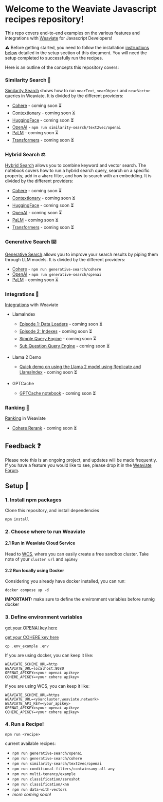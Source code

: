 # Welcome to the Weaviate Javascript recipes repository!
This repo covers end-to-end examples on the various features and integrations with [Weaviate](www.weaviate.io) for Javascript Developers! 

⚠️ Before getting started, you need to follow the installation [instructions below]() detailed in the setup section of this document. You will need the setup completed to successfully run the recipes.


Here is an outline of the concepts this repository covers:

### Similarity Search 🔎
[Similarity Search]() shows how to run `nearText`, `nearObject` and `nearVector` queries in Weaviate. It is divided by the different providers:

* [Cohere]() - coming soon ⏳
* [Contextionary]() - coming soon ⏳
* [HuggingFace]() - coming soon ⏳
* [OpenAI]() - `npm run similarity-search/text2vec/openai`
* [PaLM]() - coming soon ⏳
* [Transformers]() - coming soon ⏳

### Hybrid Search ⚖️
[Hybrid Search]() allows you to combine keyword and vector search. The notebook covers how to run a hybrid search query, search on a specific property, add in a `where` filter, and how to search with an embedding. It is divided by the different providers:

* [Cohere]() - coming soon ⏳
* [Contextionary]() - coming soon ⏳
* [HuggingFace]() - coming soon ⏳
* [OpenAI]() - coming soon ⏳
* [PaLM]() - coming soon ⏳
* [Transformers]() - coming soon ⏳

### Generative Search ⌨️
[Generative Search]() allows you to improve your search results by piping them through LLM models. It is divided by the different providers:

* [Cohere]() - `npm run generative-search/cohere`
* [OpenAI]() - `npm run generative-search/openai`
* [PaLM]() - coming soon ⏳

### Integrations 🤝
[Integrations](https://github.com/weaviate/recipes/tree/main/integrations) with Weaviate

* LlamaIndex
  * [Episode 1: Data Loaders]() - coming soon ⏳
  * [Episode 2: Indexes]() - coming soon ⏳
  * [Simple Query Engine]() - coming soon ⏳
  * [Sub Question Query Engine]() - coming soon ⏳

* Llama 2 Demo
  * [Quick demo on using the Llama 2 model using Replicate and LlamaIndex]() - coming soon ⏳

* GPTCache
  * [GPTCache notebook]() - coming soon ⏳

### Ranking 🏅
[Ranking]() in Weaviate
* [Cohere Rerank]() - coming soon ⏳

## Feedback ❓
Please note this is an ongoing project, and updates will be made frequently. If you have a feature you would like to see, please drop it in the [Weaviate Forum](https://forum.weaviate.io/c/general/4).


## Setup 🚀

### 1. Install npm packages
Clone this repository, and install dependencies

```
npm install
```
### 2. Choose where to run Weaviate

#### 2.1 Run in Weaviate Cloud Service

Head to [WCS](https://console.weaviate.cloud/), where you can easily create a free sandbox cluster. 
Take note of your `cluster url` and `apiKey`

#### 2.2 Run locally using Docker
Considering you already have docker installed, you can run:
```
docker compose up -d
``` 
**IMPORTANT:** make sure to define the environment variables before runnig docker

### 3. Define environment variables
[get your OPENAI key here](https://platform.openai.com/account/api-keys)

[get your COHERE key here](https://dashboard.cohere.com/api-keys)

```
cp .env_example .env
```

If you are using docker, you can keep it like:
```
WEAVIATE_SCHEME_URL=http
WEAVIATE_URL=localhost:8080
OPENAI_APIKEY=<your openai apikey>
COHERE_APIKEY=<your cohere apikey>
```
if you are using WCS, you can keep it like:

```
WEAVIATE_SCHEME_URL=https
WEAVIATE_URL=<yourcluster.weaviate.network>
WEAVIATE_API_KEY=<your_apikey>
OPENAI_APIKEY=<your openai apikey>
COHERE_APIKEY=<your cohere apikey>
```

### 4. Run a Recipe!

```
npm run <recipe>
```

current available recipes:

- `npm run generative-search/openai`
- `npm run generative-search/cohere`
- `npm run similarity-search/text2vec/openai`
- `npm run conditional-filters/containsany-all-any`
- `npm run multi-tenancy/example`
- `npm run classification/zeroshot`
- `npm run classification/knn`
- `npm run data-with-vectors`
- _more coming soon!_
